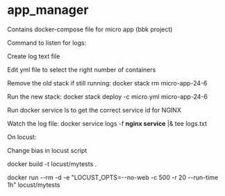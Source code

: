 # app_manager
Contains docker-compose file for micro app (bbk project)

Command to listen for logs:

Create log text file

Edit yml file to select the right number of containers

Remove the old stack if still running: docker stack rm micro-app-24-6

Run the new stack: docker stack deploy -c micro.yml micro-app-24-6

Run docker service ls to get the correct service id for NGINX

Watch the log file: docker service logs -f **nginx service** |& tee logs.txt

On locust:

Change bias in locust script

docker build -t locust/mytests .

docker run --rm -d -e "LOCUST_OPTS=--no-web -c 500 -r 20 --run-time 1h" locust/mytests
